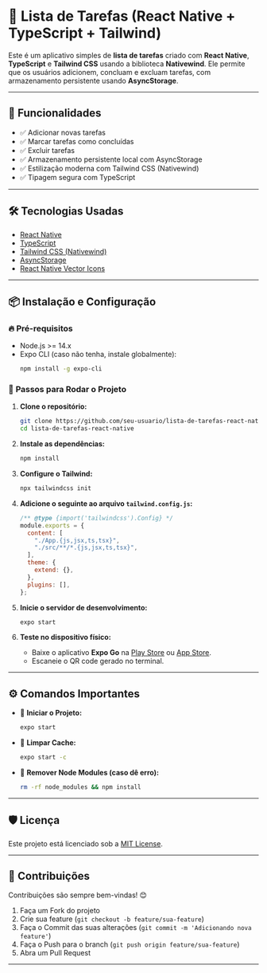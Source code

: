 
# 📝 Lista de Tarefas (React Native + TypeScript + Tailwind)

Este é um aplicativo simples de **lista de tarefas** criado com **React Native**, **TypeScript** e **Tailwind CSS** usando a biblioteca **Nativewind**. Ele permite que os usuários adicionem, concluam e excluam tarefas, com armazenamento persistente usando **AsyncStorage**.

---

## 🚀 **Funcionalidades**

- ✅ Adicionar novas tarefas
- ✅ Marcar tarefas como concluídas
- ✅ Excluir tarefas
- ✅ Armazenamento persistente local com AsyncStorage
- ✅ Estilização moderna com Tailwind CSS (Nativewind)
- ✅ Tipagem segura com TypeScript

---

## 🛠️ **Tecnologias Usadas**

- [React Native](https://reactnative.dev/)
- [TypeScript](https://www.typescriptlang.org/)
- [Tailwind CSS (Nativewind)](https://www.nativewind.dev/)
- [AsyncStorage](https://react-native-async-storage.github.io/async-storage/)
- [React Native Vector Icons](https://github.com/oblador/react-native-vector-icons)

---

## 📦 **Instalação e Configuração**

### 🔥 Pré-requisitos

- Node.js >= 14.x
- Expo CLI (caso não tenha, instale globalmente):
  ```bash
  npm install -g expo-cli
  ```

### 🚧 **Passos para Rodar o Projeto**

1. **Clone o repositório:**

   ```bash
   git clone https://github.com/seu-usuario/lista-de-tarefas-react-native.git
   cd lista-de-tarefas-react-native
   ```

2. **Instale as dependências:**

   ```bash
   npm install
   ```

3. **Configure o Tailwind:**

   ```bash
   npx tailwindcss init
   ```

4. **Adicione o seguinte ao arquivo `tailwind.config.js`:**

   ```js
   /** @type {import('tailwindcss').Config} */
   module.exports = {
     content: [
       "./App.{js,jsx,ts,tsx}",
       "./src/**/*.{js,jsx,ts,tsx}",
     ],
     theme: {
       extend: {},
     },
     plugins: [],
   };
   ```

5. **Inicie o servidor de desenvolvimento:**

   ```bash
   expo start
   ```

6. **Teste no dispositivo físico:**
   - Baixe o aplicativo **Expo Go** na [Play Store](https://play.google.com/store/apps/details?id=host.exp.exponent) ou [App Store](https://apps.apple.com/app/expo-go/id982107779).
   - Escaneie o QR code gerado no terminal.

---

## ⚙️ **Comandos Importantes**

- 🚀 **Iniciar o Projeto:** 
  ```bash
  expo start
  ```
- 🔄 **Limpar Cache:** 
  ```bash
  expo start -c
  ```
- 🧹 **Remover Node Modules (caso dê erro):**
  ```bash
  rm -rf node_modules && npm install
  ```

---

## 🛡️ **Licença**

Este projeto está licenciado sob a [MIT License](LICENSE).

---

## 🤝 **Contribuições**

Contribuições são sempre bem-vindas! 😊

1. Faça um Fork do projeto
2. Crie sua feature (`git checkout -b feature/sua-feature`)
3. Faça o Commit das suas alterações (`git commit -m 'Adicionando nova feature'`)
4. Faça o Push para o branch (`git push origin feature/sua-feature`)
5. Abra um Pull Request

---